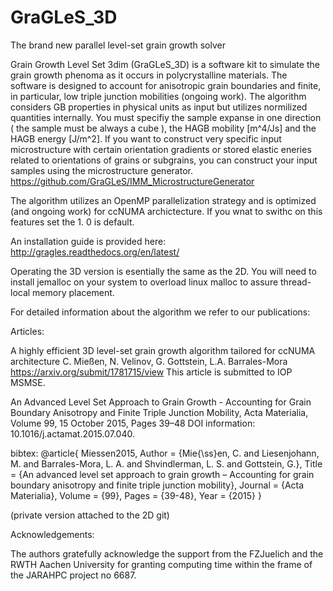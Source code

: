 # GraGLeS_3D
The brand new parallel level-set grain growth solver

Grain Growth Level Set 3dim (GraGLeS_3D) is a software kit to simulate the grain growth phenoma as it occurs in polycrystalline materials. The software is designed to account for anisotropic grain boundaries and finite, in particular, low triple junction mobilities (ongoing work). 
The algorithm considers GB properties in physical units as input but utilizes normilized quantities internally. You must specifiy the sample expanse in one direction ( the sample must be always a cube ), the HAGB mobility [m^4/Js] and the HAGB energy [J/m^2]. If you want to construct very specific input microstructure with certain orientation gradients or stored elastic eneries related to orientations of grains or subgrains, you can construct your input samples using the microstructure generator.
https://github.com/GraGLeS/IMM_MicrostructureGenerator

The algorithm utilizes an OpenMP parallelization strategy and is optimized (and ongoing work) for ccNUMA archictecture. If you wnat to swithc on this features set the <GrainScheduler> 1. 0 is default.

An installation guide is provided here:
http://gragles.readthedocs.org/en/latest/

Operating the 3D version is esentially the same as the 2D. You will need to install jemalloc on your system to overload linux malloc to assure thread-local memory placement.

For detailed information about the algorithm we refer to our publications:

Articles:

A highly efficient 3D level-set grain growth algorithm tailored for ccNUMA architecture
C. Mießen, N. Velinov, G. Gottstein, L.A. Barrales-Mora
https://arxiv.org/submit/1781715/view
This article is submitted to IOP MSMSE.

An Advanced Level Set Approach to Grain Growth - Accounting for Grain Boundary Anisotropy and Finite Triple Junction Mobility, Acta Materialia, Volume 99, 15 October 2015, Pages 39–48
DOI information: 10.1016/j.actamat.2015.07.040.

bibtex:
@article{
Miessen2015,
Author = {Mie{\ss}en, C. and Liesenjohann, M. and Barrales-Mora, L. A. and Shvindlerman, L. S. and Gottstein, G.},
Title = {An advanced level set approach to grain growth – Accounting for grain boundary anisotropy and finite triple junction mobility},
Journal = {Acta Materialia},
Volume = {99},
Pages = {39-48},
Year = {2015} 
}

(private version attached to the 2D git)



Acknowledgements:

The authors gratefully acknowledge the support from the FZJuelich and the RWTH Aachen University for granting computing time within the frame of the JARAHPC project no 6687.
